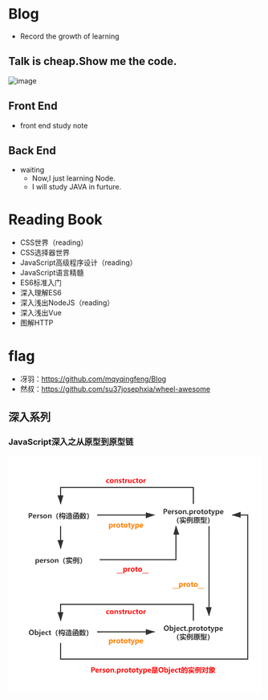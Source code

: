 # Blog
- Record the growth of learning
## Talk is cheap.Show me the code.
![image](https://ss3.bdstatic.com/70cFv8Sh_Q1YnxGkpoWK1HF6hhy/it/u=2773974549,1052009232&fm=26&gp=0.jpg)

## Front End
- front end study note
## Back End
- waiting
  - Now,I just learning Node.
  - I will study JAVA in furture.
# Reading Book
- CSS世界（reading）
- CSS选择器世界
- JavaScript高级程序设计（reading）
- JavaScript语言精髓
- ES6标准入门
- 深入理解ES6
- 深入浅出NodeJS（reading）
- 深入浅出Vue
- 图解HTTP
# flag
* 冴羽：https://github.com/mqyqingfeng/Blog
* 然叔：https://github.com/su37josephxia/wheel-awesome
## 深入系列
### JavaScript深入之从原型到原型链 
![image](https://github.com/moonlightop/Blog/blob/main/Deep_Leran_JS/from_prototype_to___proto__.png)
